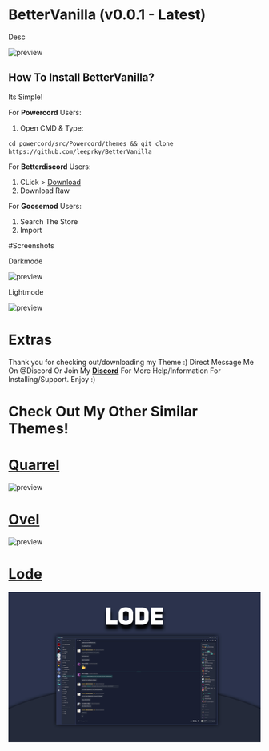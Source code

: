 # BetterVanilla (v0.0.1 - Latest)
Desc

![preview]()

## How To Install BetterVanilla?

Its Simple!

For **Powercord** Users:

1. Open CMD & Type:

```
cd powercord/src/Powercord/themes && git clone https://github.com/leeprky/BetterVanilla
```

For **Betterdiscord** Users:

1. CLick > [Download]()
2. Download Raw

For **Goosemod** Users:

1. Search The Store
2. Import

#Screenshots

Darkmode

![preview]()

Lightmode

![preview]()

# Extras 

Thank you for checking out/downloading my Theme :)
Direct Message Me On @Discord Or Join My **[Discord](https://discord.gg/Ff3rqAYB89)** For More Help/Information For Installing/Support. Enjoy :)

# Check Out My Other Similar Themes!

# **[Quarrel](https://github.com/leeprky/Quarrel)**
![preview](https://camo.githubusercontent.com/f65b3dfef1529b172f324d59223aace8bd5b24fbbc3120c265db848224ab53c8/68747470733a2f2f692e696d6775722e636f6d2f51686832526e552e6a7067)

# **[Ovel](https://github.com/leeprky/Ovel)**
![preview](https://camo.githubusercontent.com/a42ac5b90609f79eb3cd117b6ba55351ed970c9c102ff1b37c8092693a36c871/68747470733a2f2f692e696d6775722e636f6d2f5a777543537a632e706e67)

# **[Lode](https://github.com/leeprky/Lode)**
![preview](https://raw.githubusercontent.com/leeprky/Lode/main/default/images/PreviewEdit.jpg)
